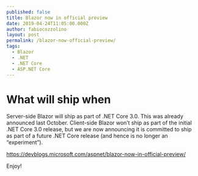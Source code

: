 ```yaml
---
published: false
title: Blazor now in official preview
date: 2019-04-24T11:05:00.000Z
author: fabiocozzolino
layout: post
permalink: /blazor-now-official-preview/
tags:
  - Blazor
  - .NET
  - .NET Core
  - ASP.NET Core
---
```

# What will ship when
Server-side Blazor will ship as part of .NET Core 3.0. This was already announced last October.
Client-side Blazor won’t ship as part of the initial .NET Core 3.0 release, but we are now announcing it is committed to ship as part of a future .NET Core release (and hence is no longer an “experiment”).


https://devblogs.microsoft.com/aspnet/blazor-now-in-official-preview/

Enjoy!
